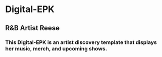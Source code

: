 # Digital-EPK

## R&B Artist Reese

### This Digital-EPK is an artist discovery template that displays her music, merch, and upcoming shows.
